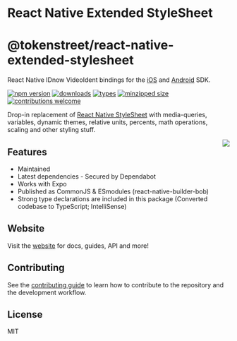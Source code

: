 # React Native Extended StyleSheet

# @tokenstreet/react-native-extended-stylesheet

React Native IDnow VideoIdent bindings for the [iOS](https://github.com/idnow/de.idnow.ios) and [Android](https://github.com/idnow/de.idnow.android) SDK.

[![npm version](https://badgen.net/npm/v/@tokenstreet/react-native-extended-stylesheet)](https://www.npmjs.com/package/@tokenstreet/react-native-extended-stylesheet)
[![downloads](https://badgen.net/npm/dm/@tokenstreet/react-native-extended-stylesheet)](https://www.npmjs.com/package/@tokenstreet/react-native-extended-stylesheet)
[![types](https://badgen.net/npm/types/@tokenstreet/react-native-extended-stylesheet)](https://www.npmjs.com/package/@tokenstreet/react-native-extended-stylesheet)
[![minzipped size](https://badgen.net/bundlephobia/minzip/@tokenstreet/react-native-extended-stylesheet)](https://bundlephobia.com/result?p=@tokenstreet/react-native-extended-stylesheet@latest)
[![contributions welcome](https://img.shields.io/badge/contributions-welcome-brightgreen.svg?style=flat)](https://github.com/tokenstreet-tech/react-native-extended-stylesheet/issues?q=is%3Aissue+is%3Aopen+label%3A%22help+wanted%22)

Drop-in replacement of [React Native StyleSheet](https://facebook.github.io/react-native/docs/stylesheet.html) with media-queries, variables, dynamic themes,
relative units, percents, math operations, scaling and other styling stuff.

<img align="right" src="https://cloud.githubusercontent.com/assets/1473072/26778748/49c190be-49eb-11e7-83a1-b06372df8d85.png">

## Features

-   Maintained
-   Latest dependencies - Secured by Dependabot
-   Works with Expo
-   Published as CommonJS & ESmodules (react-native-builder-bob)
-   Strong type declarations are included in this package (Converted codebase to TypeScript; IntelliSense)

## Website

Visit the [website](https://tokenstreet-tech.github.io/react-native-extended-stylesheet/) for docs, guides, API and more!

## Contributing

See the [contributing guide](https://tokenstreet-tech.github.io/react-native-extended-stylesheet/docs/contributing) to learn how to contribute to the repository and the development workflow.

## License

MIT
